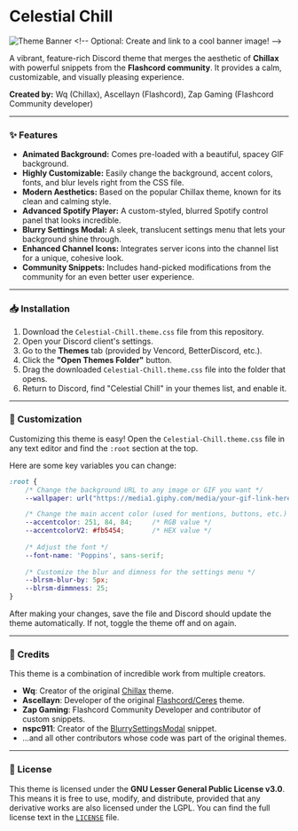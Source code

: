 # Celestial Chill

![Theme Banner]([https://i.imgur.com/your-banner-image-link.png](https://warrayquipsome.github.io/Chillax/Wallpapers/chillax-default.png)) <!-- Optional: Create and link to a cool banner image! -->

A vibrant, feature-rich Discord theme that merges the aesthetic of **Chillax** with powerful snippets from the **Flashcord community**. It provides a calm, customizable, and visually pleasing experience.

**Created by:** Wq (Chillax), Ascellayn (Flashcord), Zap Gaming (Flashcord Community developer)

---

### ✨ Features

*   **Animated Background:** Comes pre-loaded with a beautiful, spacey GIF background.
*   **Highly Customizable:** Easily change the background, accent colors, fonts, and blur levels right from the CSS file.
*   **Modern Aesthetics:** Based on the popular Chillax theme, known for its clean and calming style.
*   **Advanced Spotify Player:** A custom-styled, blurred Spotify control panel that looks incredible.
*   **Blurry Settings Modal:** A sleek, translucent settings menu that lets your background shine through.
*   **Enhanced Channel Icons:** Integrates server icons into the channel list for a unique, cohesive look.
*   **Community Snippets:** Includes hand-picked modifications from the community for an even better user experience.

---

### 📥 Installation

1.  Download the `Celestial-Chill.theme.css` file from this repository.
2.  Open your Discord client's settings.
3.  Go to the **Themes** tab (provided by Vencord, BetterDiscord, etc.).
4.  Click the **"Open Themes Folder"** button.
5.  Drag the downloaded `Celestial-Chill.theme.css` file into the folder that opens.
6.  Return to Discord, find "Celestial Chill" in your themes list, and enable it.

---

### 🎨 Customization

Customizing this theme is easy! Open the `Celestial-Chill.theme.css` file in any text editor and find the `:root` section at the top.

Here are some key variables you can change:

```css
:root {
    /* Change the background URL to any image or GIF you want */
    --wallpaper: url("https://media1.giphy.com/media/your-gif-link-here.gif");

    /* Change the main accent color (used for mentions, buttons, etc.) */
    --accentcolor: 251, 84, 84;     /* RGB value */
    --accentcolorV2: #fb5454;       /* HEX value */
    
    /* Adjust the font */
    --font-name: 'Poppins', sans-serif;
    
    /* Customize the blur and dimness for the settings menu */
    --blrsm-blur-by: 5px;
    --blrsm-dimmness: 25;
}
```

After making your changes, save the file and Discord should update the theme automatically. If not, toggle the theme off and on again.

---

### 📜 Credits

This theme is a combination of incredible work from multiple creators.
*   **Wq**: Creator of the original [Chillax](https://github.com/warrayquipsome/Chillax) theme.
*   **Ascellayn**: Developer of the original [Flashcord/Ceres](https://sirio-network.com/) theme.
*   **Zap Gaming**: Flashcord Community Developer and contributor of custom snippets.
*   **nspc911**: Creator of the [BlurrySettingsModal](https://github.com/nspc911/themes/tree/main/vencord/BlurrySettingsModal.theme.css) snippet.
*   ...and all other contributors whose code was part of the original themes.

---

### 📄 License

This theme is licensed under the **GNU Lesser General Public License v3.0**. This means it is free to use, modify, and distribute, provided that any derivative works are also licensed under the LGPL. You can find the full license text in the [`LICENSE`](./LICENSE) file.
